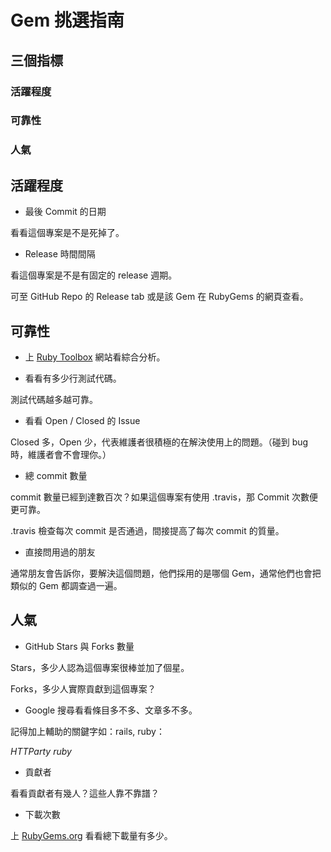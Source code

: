 # Gem 挑選指南

## 三個指標

### 活躍程度

### 可靠性

### 人氣

## 活躍程度

* 最後 Commit 的日期

看看這個專案是不是死掉了。

* Release 時間間隔

看這個專案是不是有固定的 release 週期。

可至 GitHub Repo 的 Release tab 或是該 Gem 在 RubyGems 的網頁查看。

## 可靠性

* 上 [Ruby Toolbox][rt] 網站看綜合分析。

* 看看有多少行測試代碼。

測試代碼越多越可靠。

* 看看 Open / Closed 的 Issue

Closed 多，Open 少，代表維護者很積極的在解決使用上的問題。（碰到 bug 時，維護者會不會理你。）

* 總 commit 數量

commit 數量已經到達數百次？如果這個專案有使用 .travis，那 Commit 次數便更可靠。

.travis 檢查每次 commit 是否通過，間接提高了每次 commit 的質量。

* 直接問用過的朋友

通常朋友會告訴你，要解決這個問題，他們採用的是哪個 Gem，通常他們也會把類似的 Gem 都調查過一遍。

## 人氣

* GitHub Stars 與 Forks 數量

Stars，多少人認為這個專案很棒並加了個星。

Forks，多少人實際貢獻到這個專案？

* Google 搜尋看看條目多不多、文章多不多。

記得加上輔助的關鍵字如：rails, ruby：

_HTTParty ruby_

* 貢獻者

看看貢獻者有幾人？這些人靠不靠譜？

* 下載次數

上 [RubyGems.org](https://rubygems.org/) 看看總下載量有多少。

[rt]: https://www.ruby-toolbox.com/